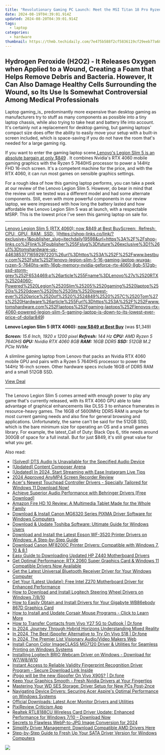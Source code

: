 ```yaml
---
title: "Revolutionary Gaming PC Launch: Meet the MSI Titan 18 Pro Ryzen Edition – A Powerhouse Blending Ryzen 9 and Nvidia's RTX Cupertino, California - October 6, 2023"
date: 2024-08-19T04:39:01.914Z
updated: 2024-08-20T04:39:01.914Z
tags:
  - laptop
categories:
  - hardware
thumbnail: https://thmb.techidaily.com/7e475b588f2cf5836119cf29eeb77a68a0d6cc175af9626b84f7c3d068d74a0f.jpg
---
```


## Hydrogen Peroxide (H2O2) - It Releases Oxygen when Applied to a Wound, Creating a Foam that Helps Remove Debris and Bacteria. However, It Can Also Damage Healthy Cells Surrounding the Wound, so Its Use Is Somewhat Controversial Among Medical Professionals

Laptop gaming_is_ predominantly more expensive than desktop gaming as manufacturers try to stuff as many components as possible into a tiny laptop chassis, while also trying to take heat and battery life into account. It's certainly not a replacement for desktop gaming, but gaming laptops' compact size does offer the ability to easily move your setup with a built-in screen included, which is space-saving if you do not have the room that's needed for a large gaming rig.

 If you want to enter the gaming laptop scene,[Lenovo's Legion Slim 5 is an absolute bargain at only $849](https://shop-links.co/link/?exclusive=1&publisher_slug=itechdaily19598&url=https%3A%2F%2Fshop-links.co%2Flink%3Fpublisher%255Fslug%3Dfuture%26exclusive%3D1%26u1%3Dtomshardware-us-8024498183332356602%26url%3Dhttps%253A%252F%252Fwww.bestbuy.com%252Fsite%252Flenovo-legion-slim-5-16-gaming-laptop-wuxga-ryzen-5-7640hs-with-16gb-memory-nvidia-geforce-rtx-4060-8gb-512gb-ssd-storm-grey%252F6534469.p%26article%255Fname%3DLenovo%27s%2520RTX%25204060-Powered%2520Legion%2520Slim%25205%2520gaming%2520laptop%2520is%2520down%2520to%2520its%2520lowest-ever%2520price%2520of%2520%2524849%2520%257C%2520Tom%27s%2520Hardware%26article%255Furl%3Dhttps%253A%252F%252Fwww.tomshardware.com%252Flaptops%252Fgaming-laptops%252Flenovos-rtx-4060-powered-legion-slim-5-gaming-laptop-is-down-to-its-lowest-ever-price-of-dollar849) . It combines Nvidia's RTX 4060 mobile gaming graphics with the Ryzen 5 7640HS processor to power a 144Hz FHD 16-inch screen. It's a competent machine for the price, and with the RTX 4060, it can run most games on sensible graphics settings.

 For a rough idea of how this gaming laptop performs, you can take a peek at our review of the Lenovo Legion Slim 5\. However, do bear in mind that the review unit we tested was a different model and had some alternate components. Still, even with more powerful components in our review laptop, we were impressed with how long the battery lasted and how affordable the Lenovo Legion Slim 5 was at launch, with a respectable MSRP. This is the lowest price I've seen this gaming laptop on sale for.

---

[Lenovo Legion Slim 5 (RTX 4060): now $849 at Best BuyScreen:&nbsp; Refresh:&nbsp; CPU:&nbsp; GPU:&nbsp; RAM:&nbsp; SSD:&nbsp;](https://cdn.mos.cms.futurecdn.net/QAaW55DhG6MRxoT989aDzW-200-100.png "Lenovo Legion Slim 5 (RTX 4060): now $849 at Best BuyScreen:&nbsp; Refresh:&nbsp; CPU:&nbsp; GPU:&nbsp; RAM:&nbsp; SSD:&nbsp;") ](https://shop-links.co/link/?exclusive=1&publisher_slug=itechdaily19598&url=https%3A%2F%2Fshop-links.co%2Flink%3Fpublisher%255Fslug%3Dfuture%26exclusive%3D1%26u1%3Dtomshardware-us-4463853771659297220%26url%3Dhttps%253A%252F%252Fwww.bestbuy.com%252Fsite%252Flenovo-legion-slim-5-16-gaming-laptop-wuxga-ryzen-5-7640hs-with-16gb-memory-nvidia-geforce-rtx-4060-8gb-512gb-ssd-storm-grey%252F6534469.p%26article%255Fname%3DLenovo%27s%2520RTX%25204060-Powered%2520Legion%2520Slim%25205%2520gaming%2520laptop%2520is%2520down%2520to%2520its%2520lowest-ever%2520price%2520of%2520%2524849%2520%257C%2520Tom%27s%2520Hardware%26article%255Furl%3Dhttps%253A%252F%252Fwww.tomshardware.com%252Flaptops%252Fgaming-laptops%252Flenovos-rtx-4060-powered-legion-slim-5-gaming-laptop-is-down-to-its-lowest-ever-price-of-dollar849)

**Lenovo Legion Slim 5 (RTX 4060):** [**now $849 at Best Buy**](https://shop-links.co/link/?exclusive=1&publisher_slug=itechdaily19598&url=https%3A%2F%2Fshop-links.co%2Flink%3Fpublisher%255Fslug%3Dfuture%26exclusive%3D1%26u1%3Dtomshardware-us-1043619101367818024%26url%3Dhttps%253A%252F%252Fwww.bestbuy.com%252Fsite%252Flenovo-legion-slim-5-16-gaming-laptop-wuxga-ryzen-5-7640hs-with-16gb-memory-nvidia-geforce-rtx-4060-8gb-512gb-ssd-storm-grey%252F6534469.p%26article%255Fname%3DLenovo%27s%2520RTX%25204060-Powered%2520Legion%2520Slim%25205%2520gaming%2520laptop%2520is%2520down%2520to%2520its%2520lowest-ever%2520price%2520of%2520%2524849%2520%257C%2520Tom%27s%2520Hardware%26article%255Furl%3Dhttps%253A%252F%252Fwww.tomshardware.com%252Flaptops%252Fgaming-laptops%252Flenovos-rtx-4060-powered-legion-slim-5-gaming-laptop-is-down-to-its-lowest-ever-price-of-dollar849) (was $1,349)  
  
_**Screen:**_ _15.6 Inch, 1920 x 1200 pixel_
 _**Refresh:**_ _144 Hz_
 _**CPU:**_ _AMD Ryzen 5 7640HS_
 _**GPU:**_ _Nvidia RTX 4060 8GB_
 _**RAM:**_ _16GB DDR5_
 _**SSD:**_ _512GB M.2 PCIe NVMe_
  
 A slimline gaming laptop from Lenovo that packs an Nvidia RTX 4060 mobile GPU and pairs with a Ryzen 5 7640HS processor to power the 144Hz 16-inch screen. Other hardware specs include 16GB of DDR5 RAM and a small 512GB SSD.

[View Deal](https://shop-links.co/link/?exclusive=1&publisher_slug=itechdaily19598&url=https%3A%2F%2Fshop-links.co%2Flink%3Fpublisher%255Fslug%3Dfuture%26exclusive%3D1%26u1%3Dtomshardware-us-4463853771659297220%26url%3Dhttps%253A%252F%252Fwww.bestbuy.com%252Fsite%252Flenovo-legion-slim-5-16-gaming-laptop-wuxga-ryzen-5-7640hs-with-16gb-memory-nvidia-geforce-rtx-4060-8gb-512gb-ssd-storm-grey%252F6534469.p%26article%255Fname%3DLenovo%27s%2520RTX%25204060-Powered%2520Legion%2520Slim%25205%2520gaming%2520laptop%2520is%2520down%2520to%2520its%2520lowest-ever%2520price%2520of%2520%2524849%2520%257C%2520Tom%27s%2520Hardware%26article%255Furl%3Dhttps%253A%252F%252Fwww.tomshardware.com%252Flaptops%252Fgaming-laptops%252Flenovos-rtx-4060-powered-legion-slim-5-gaming-laptop-is-down-to-its-lowest-ever-price-of-dollar849)

---

 The Lenovo Legion Slim 5 comes armed with enough power to play any game that's currently released, with its RTX 4060 GPU able to take advantage of graphical enhancements like DLSS 3 to enhance framerates in resource-heavy games. The 16GB of 5600MHz DDR5 RAM is ample for most current gaming needs and also fine for general browsing and applications. Unfortunately, the same can't be said for the 512GB SSD, which is the bare minimum size for operating an OS and a small games library. For example, the latest_Call of Duty: Black Ops 6_ title needs around 300GB of space for a full install. But for just $849, it's still great value for what you get.

<ins class="adsbygoogle"
     style="display:block"
     data-ad-format="autorelaxed"
     data-ad-client="ca-pub-7571918770474297"
     data-ad-slot="1223367746"></ins>



<ins class="adsbygoogle"
     style="display:block"
     data-ad-client="ca-pub-7571918770474297"
     data-ad-slot="8358498916"
     data-ad-format="auto"
     data-full-width-responsive="true"></ins>

<span class="atpl-alsoreadstyle">Also read:</span>
<div><ul>
<li><a href="https://hardware-updates.techidaily.com/solved-dts-audio-is-unavailable-for-the-specified-audio-device/"><u>[Solved] DTS Audio Is Unavailable for the Specified Audio Device</u></a></li>
<li><a href="https://youtube-docs.techidaily.com/ed-content-composer-arena/"><u>[Updated] Content Composer Arena</u></a></li>
<li><a href="https://instagram-video-files.techidaily.com/updated-in-2024-start-streaming-with-ease-instagram-live-tips/"><u>[Updated] In 2024, Start Streaming with Ease  Instagram Live Tips</u></a></li>
<li><a href="https://video-capture.techidaily.com/2024-approved-anymp4-screen-recorder-review/"><u>2024 Approved  AnyMP4 Screen Recorder Review</u></a></li>
<li><a href="https://hardware-updates.techidaily.com/acers-newest-touchpad-controller-drivers-specially-tailored-for-windows-11-download-now/"><u>Acer's Newest Touchpad Controller Drivers - Specially Tailored for Windows 11 Download Now!</u></a></li>
<li><a href="https://hardware-updates.techidaily.com/achieve-superior-audio-performance-with-behringer-drivers-free-download/"><u>Achieve Superior Audio Performance with Behringer Drivers [Free Download]</u></a></li>
<li><a href="https://buynow-info.techidaily.com/amazon-fire-hd-10-review-a-multimedia-tablet-made-for-the-whole-family/"><u>Amazon Fire HD 10 Review: A Multimedia Tablet Made for the Whole Family</u></a></li>
<li><a href="https://hardware-updates.techidaily.com/download-and-install-canon-mg6320-series-pixma-driver-software-for-windows-computers/"><u>Download & Install Canon MG6320 Series PIXMA Driver Software for Windows Computers</u></a></li>
<li><a href="https://hardware-updates.techidaily.com/download-and-update-toshiba-software-ultimate-guide-for-windows-users/"><u>Download & Update Toshiba Software: Ultimate Guide for Windows Users</u></a></li>
<li><a href="https://hardware-updates.techidaily.com/download-and-install-the-latest-epson-wf-3520-printer-drivers-on-windows-a-step-by-step-guide/"><u>Download and Install the Latest Epson WF-3520 Printer Drivers on Windows: A Step-by-Step Guide</u></a></li>
<li><a href="https://hardware-updates.techidaily.com/download-canon-mf8200c-printer-drivers-compatible-with-windows-7-10-and-81/"><u>Download Canon MF8200C Printer Drivers: Compatible with Windows 7, 10 & 8.1</u></a></li>
<li><a href="https://hardware-updates.techidaily.com/easy-guide-to-downloading-updated-hp-z440-motherboard-drivers/"><u>Easy Guide to Downloading Updated HP Z440 Motherboard Drivers</u></a></li>
<li><a href="https://hardware-updates.techidaily.com/1722972310841-get-optimal-performance-rtx-2060-super-graphics-card-and-windows-11-compatible-drivers-now-available/"><u>Get Optimal Performance: RTX 2060 Super Graphics Card & Windows 11 Compatible Drivers Now Available</u></a></li>
<li><a href="https://hardware-updates.techidaily.com/get-the-latest-universal-bluetooth-receiver-driver-for-your-windows-computer/"><u>Get the Latest Universal Bluetooth Receiver Driver for Your Windows Computer</u></a></li>
<li><a href="https://hardware-updates.techidaily.com/get-your-latest-update-free-intel-z270-motherboard-driver-for-enhanced-performance/"><u>Get Your [Latest Update]: Free Intel Z270 Motherboard Driver for Enhanced Performance</u></a></li>
<li><a href="https://hardware-updates.techidaily.com/how-to-download-and-install-logitech-steering-wheel-drivers-on-windows-7810/"><u>How to Download and Install Logitech Steering Wheel Drivers on Windows 7/8/10</u></a></li>
<li><a href="https://hardware-updates.techidaily.com/how-to-easily-obtain-and-install-drivers-for-your-gigabyte-wb86ebody-867d-graphics-card/"><u>How to Easily Obtain and Install Drivers for Your Gigabyte WB86ebody 867D Graphics Card</u></a></li>
<li><a href="https://hardware-updates.techidaily.com/how-to-install-and-update-corsair-mouse-programs-click-to-learn-more/"><u>How to Install and Update Corsair Mouse Programs - Click to Learn More</u></a></li>
<li><a href="https://blog-min.techidaily.com/how-to-transfer-contacts-from-vivo-y27-5g-to-outlook-drfone-by-drfone-transfer-from-android-transfer-from-android/"><u>How to Transfer Contacts from Vivo Y27 5G to Outlook | Dr.fone</u></a></li>
<li><a href="https://extra-guidance.techidaily.com/in-2024-journey-through-hybrid-horizons-understanding-mixed-reality/"><u>In 2024, Journey Through Hybrid Horizons  Understanding Mixed Reality</u></a></li>
<li><a href="https://change-location.techidaily.com/in-2024-the-best-ispoofer-alternative-to-try-on-vivo-s18-drfone-by-drfone-virtual-android/"><u>In 2024, The Best iSpoofer Alternative to Try On Vivo S18 | Dr.fone</u></a></li>
<li><a href="https://some-approaches.techidaily.com/in-2024-the-premier-list-visionary-audiovideo-makers-web/"><u>In 2024, The Premier List  Visionary Audio/Video Makers Web</u></a></li>
<li><a href="https://hardware-updates.techidaily.com/install-canon-color-imageclass-mg7120-driver-and-utilities-for-seamless-printing-on-windows-systems/"><u>Install Canon Color ImageCLASS MG7120 Driver & Utilities for Seamless Printing on Windows Systems</u></a></li>
<li><a href="https://hardware-updates.techidaily.com/installing-logitech-brio-webcam-driver-on-windows-download-for-w7w8w10/"><u>Installing Logitech BRIO Webcam Driver on Windows - Download for W7/W8/W10</u></a></li>
<li><a href="https://hardware-updates.techidaily.com/instant-access-to-reliable-validity-fingerprint-recognition-driver-program-secure-download-link-inside/"><u>Instant Access to Reliable Validity Fingerprint Recognition Driver Program - Secure Download Link Inside</u></a></li>
<li><a href="https://change-location.techidaily.com/ipogo-will-be-the-new-ispoofer-on-vivo-x90s-drfone-by-drfone-virtual-android/"><u>iPogo will be the new iSpoofer On Vivo X90S? | Dr.fone</u></a></li>
<li><a href="https://hardware-updates.techidaily.com/keep-your-graphics-smooth-fresh-nvidia-drivers-at-your-fingertips/"><u>Keep Your Graphics Smooth - Fresh Nvidia Drivers at Your Fingertips</u></a></li>
<li><a href="https://hardware-updates.techidaily.com/mastering-your-wd-ses-storage-driver-setup-for-new-pcs-post-2nce/"><u>Mastering Your WD SES Storage: Driver Setup for New PCs Post-2nce</u></a></li>
<li><a href="https://hardware-updates.techidaily.com/navigating-device-drivers-securing-acer-aspires-optimal-performance-on-windows-systems/"><u>Navigating Device Drivers: Securing Acer Aspire's Optimal Performance on Windows Systems</u></a></li>
<li><a href="https://hardware-updates.techidaily.com/official-downloads-latest-acer-monitor-drivers-and-utilities/"><u>Official Downloads: Latest Acer Monitor Drivers and Utilities</u></a></li>
<li><a href="https://screen-mirroring-recording.techidaily.com/pixireview-criticism-app/"><u>PixiReview Criticism App</u></a></li>
<li><a href="https://hardware-updates.techidaily.com/1722979137316-realtek-rtl8188cu-wireless-card-driver-update-enhanced-performance-for-windows-710-download-now/"><u>Realtek RTL8188CU Wireless Card Driver Update: Enhanced Performance for Windows 7/10 – Download Now</u></a></li>
<li><a href="https://extra-guidance.techidaily.com/secrets-to-flawless-webp-to-jpg-image-conversion-for-2024/"><u>Secrets to Flawless WebP-to-JPG Image Conversion for 2024</u></a></li>
<li><a href="https://hardware-updates.techidaily.com/simplify-driver-management-download-compatible-amd-drivers-here/"><u>Simplify Driver Management: Download Compatible AMD Drivers Here</u></a></li>
<li><a href="https://hardware-updates.techidaily.com/step-by-step-guide-to-fresh-up-your-sata-driver-version-for-windows-computers/"><u>Step-by-Step Guide to Fresh Up Your SATA Driver Version for Windows Computers</u></a></li>
</ul></div>

<!-- affiliate ads begin -->
<a href="https://store.nero.com/order/checkout.php?PRODS=42296985&QTY=1&AFFILIATE=108875&CART=1"><img src="https://secure.avangate.com/images/merchant/9cea886b9f44a3c2df1163730ab64994/products/copy_nero_burning_rom_cart.png" border="0">
</a>
<!-- affiliate ads end -->